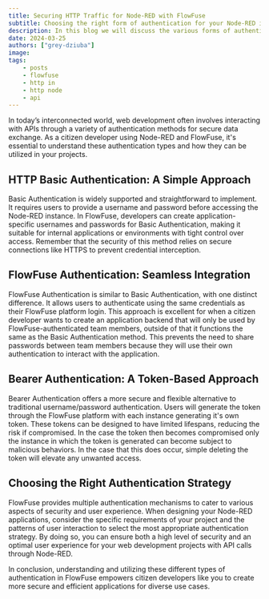 ```yaml
---
title: Securing HTTP Traffic for Node-RED with FlowFuse
subtitle: Choosing the right form of authentication for your Node-RED integration is important.
description: In this blog we will discuss the various forms of authentication for integrating web applications with Node-RED.
date: 2024-03-25
authors: ["grey-dziuba"]
image: 
tags:
    - posts
    - flowfuse
    - http in
    - http node
    - api
---
```


In today’s interconnected world, web development often involves interacting with APIs through a variety of authentication methods for secure data exchange. As a citizen developer using Node-RED and FlowFuse, it's essential to understand these authentication types and how they can be utilized in your projects.

<!--more-->


## HTTP Basic Authentication: A Simple Approach

Basic Authentication is widely supported and straightforward to implement. It requires users to provide a username and password before accessing the Node-RED instance. In FlowFuse, developers can create application-specific usernames and passwords for Basic Authentication, making it suitable for internal applications or environments with tight control over access. Remember that the security of this method relies on secure connections like HTTPS to prevent credential interception.

## FlowFuse Authentication: Seamless Integration

FlowFuse Authentication is similar to Basic Authentication, with one distinct difference. It allows users to authenticate using the same credentials as their FlowFuse platform login. This approach is excellent for when a citizen developer wants to create an application backend that will only be used by FlowFuse-authenticated team members, outside of that it functions the same as the Basic Authentication method.  This prevents the need to share passwords between team members because they will use their own authentication to interact with the application.

## Bearer Authentication: A Token-Based Approach

Bearer Authentication offers a more secure and flexible alternative to traditional username/password authentication. Users will generate the token through the FlowFuse platform with each instance generating it's own token. These tokens can be designed to have limited lifespans, reducing the risk if compromised.   In the case the token then becomes compromised only the instance in which the token is generated can become subject to malicious behaviors.  In the case that this does occur, simple deleting the token will elevate any unwanted access.

## Choosing the Right Authentication Strategy

FlowFuse provides multiple authentication mechanisms to cater to various aspects of security and user experience. When designing your Node-RED applications, consider the specific requirements of your project and the patterns of user interaction to select the most appropriate authentication strategy. By doing so, you can ensure both a high level of security and an optimal user experience for your web development projects with API calls through Node-RED.

In conclusion, understanding and utilizing these different types of authentication in FlowFuse empowers citizen developers like you to create more secure and efficient applications for diverse use cases. 
